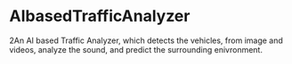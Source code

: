 # AIbasedTrafficAnalyzer
2An AI based Traffic Analyzer, which detects the vehicles, from image and videos, analyze the sound, and predict the surrounding enivronment.
